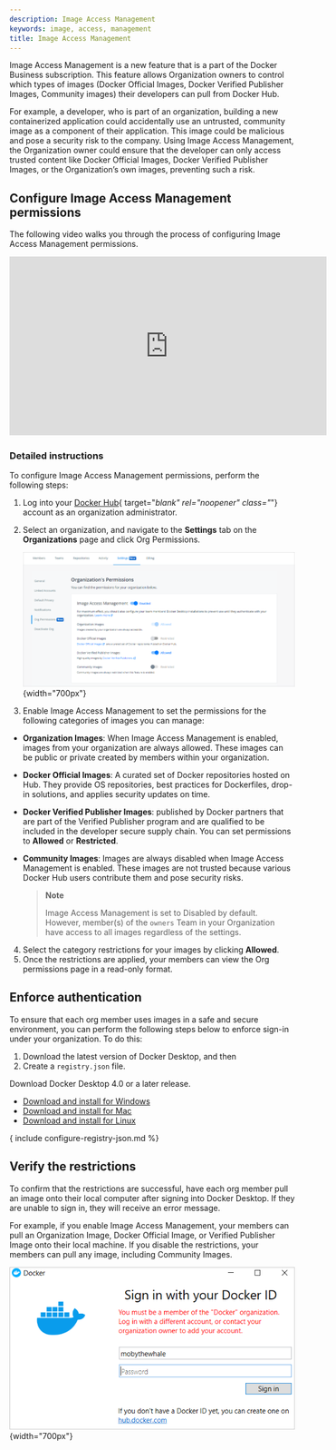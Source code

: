 ```yaml
---
description: Image Access Management
keywords: image, access, management
title: Image Access Management
---
```


Image Access Management is a new feature that is a part of the Docker Business subscription. This feature allows Organization owners to control which types of images (Docker Official Images, Docker Verified Publisher Images, Community images) their developers can pull from Docker Hub.

For example, a developer, who is part of an organization, building a new containerized application could accidentally use an untrusted, community image as a component of their application. This image could be malicious and pose a security risk to the company. Using Image Access Management, the Organization owner could ensure that the developer can only access trusted content like Docker Official Images, Docker Verified Publisher Images, or the Organization’s own images, preventing such a risk.

## Configure Image Access Management permissions

The following video walks you through the process of configuring Image Access Management permissions.

<iframe width="560" height="315" src="https://www.youtube-nocookie.com/embed/phFp0iqzwRQ" frameborder="0" allow="accelerometer; autoplay; encrypted-media; gyroscope; picture-in-picture" allowfullscreen></iframe>

### Detailed instructions

To configure Image Access Management permissions, perform the following steps:

1. Log into your [Docker Hub](https://hub.docker.com){ target="_blank" rel="noopener" class="_"} account as an organization administrator.
2. Select an organization, and navigate to the **Settings** tab on the **Organizations** page and click Org Permissions.

    ![Image Access Management](images/image-access-management.png){width="700px"}

3. Enable Image Access Management to set the permissions for the following categories of images you can manage:
- **Organization Images**: When Image Access Management is enabled, images from your organization are always allowed. These images can be public or private created by members within your organization.
- **Docker Official Images**: A curated set of Docker repositories hosted on Hub. They provide OS repositories, best practices for Dockerfiles, drop-in solutions, and applies security updates on time.
- **Docker Verified Publisher Images**: published by Docker partners that are part of the Verified Publisher program and are qualified to be included in the developer secure supply chain. You can set permissions to **Allowed** or **Restricted**.
- **Community Images**: Images are always disabled when Image Access Management is enabled. These images are not trusted because various Docker Hub users contribute them and pose security risks.

    > **Note**
    >
    > Image Access Management is set to Disabled by default. However, member(s) of the `owners` Team in your Organization have access to all images regardless of the settings.

4. Select the category restrictions for your images by clicking **Allowed**.
5. Once the restrictions are applied, your members can view the Org permissions page in a read-only format.

## Enforce authentication

To ensure that each org member uses images in a safe and secure environment, you
can perform the following steps below to enforce sign-in under your
organization. To do this:

1. Download the latest version of Docker Desktop, and then
2. Create a `registry.json` file.

Download Docker Desktop 4.0 or a later release.

- [Download and install for Windows](/desktop/install/windows-install)
- [Download and install for Mac](/desktop/install/mac-install/)
- [Download and install for Linux](/desktop/install/linux-install)

{ include configure-registry-json.md %}

## Verify the restrictions

   To confirm that the restrictions are successful, have each org member pull an image onto their local computer after signing into Docker Desktop. If they are unable to sign in, they will receive an error message.

   For example, if you enable Image Access Management, your members can pull an Organization Image, Docker Official Image, or Verified Publisher Image onto their local machine. If you disable the restrictions, your members can pull any image, including Community Images.

   ![Image Access Management](images/image-access-management-error.png){width="700px"}

